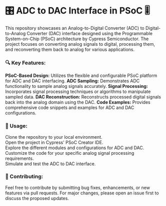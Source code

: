 # 🎛️ ADC to DAC Interface in PSoC 🎚️

This repository showcases an Analog-to-Digital Converter (ADC) to Digital-to-Analog Converter (DAC) interface designed using the Programmable System-on-Chip (PSoC) architecture by Cypress Semiconductor. The project focuses on converting analog signals to digital, processing them, and reconverting them back to analog for various applications.

### 🔍 Key Features:

**PSoC-Based Design:** Utilizes the flexible and configurable PSoC platform for ADC and DAC interfacing.
**ADC Sampling:** Demonstrates ADC functionality to sample analog signals accurately.
**Signal Processing:** Incorporates signal processing techniques or algorithms to manipulate sampled data.
**DAC Reconstruction:** Reconstructs processed digital signals back into the analog domain using the DAC.
**Code Examples:** Provides comprehensive code snippets and examples for ADC and DAC configurations.
### 🚀 Usage:

Clone the repository to your local environment.  
Open the project in Cypress' PSoC Creator IDE.  
Explore the different modules and configurations for ADC and DAC.  
Customize the code for your specific analog signal processing requirements.   
Simulate and test the ADC to DAC interface.  

### 📣 Contributing:
Feel free to contribute by submitting bug fixes, enhancements, or new features via pull requests. For major changes, please open an issue first to discuss the proposed updates.
